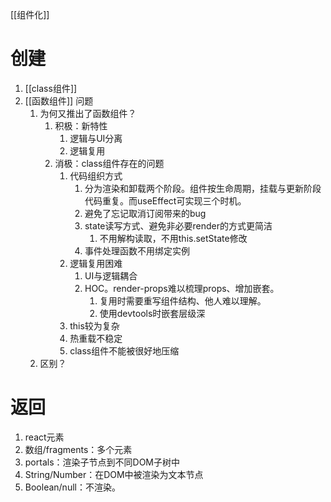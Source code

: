 [[组件化]] 
# 创建
1. [[class组件]] 
2. [[函数组件]] 
问题
	1. 为何又推出了函数组件？
		1. 积极：新特性
			1. 逻辑与UI分离
			2. 逻辑复用
		3. 消极：class组件存在的问题
			1. 代码组织方式
				1. 分为渲染和卸载两个阶段。组件按生命周期，挂载与更新阶段代码重复。而useEffect可实现三个时机。
				2. 避免了忘记取消订阅带来的bug
				3. state读写方式、避免非必要render的方式更简洁
					1. 不用解构读取，不用this.setState修改
				4. 事件处理函数不用绑定实例
			2. 逻辑复用困难
				1. UI与逻辑耦合
				2. HOC。render-props难以梳理props、增加嵌套。
					1. 复用时需要重写组件结构、他人难以理解。
					2. 使用devtools时嵌套层级深
			3. this较为复杂
			4. 热重载不稳定
			5. class组件不能被很好地压缩
	2. 区别？



# 返回
1. react元素
2. 数组/fragments：多个元素
3. portals：渲染子节点到不同DOM子树中
4. String/Number：在DOM中被渲染为文本节点
5. Boolean/null：不渲染。
